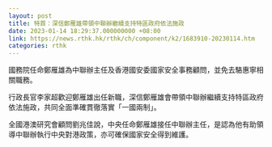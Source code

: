```yaml
---
layout: post
title: 特首：深信鄭雁雄帶領中聯辦繼續支持特區政府依法施政
date: 2023-01-14 18:29:37.000000000 +08:00
link: https://news.rthk.hk/rthk/ch/component/k2/1683910-20230114.htm
categories: rthk
---
```


國務院任命鄭雁雄為中聯辦主任及香港國安委國家安全事務顧問，並免去駱惠寧相關職務。

行政長官李家超歡迎鄭雁雄出任新職，深信鄭雁雄會帶領中聯辦繼續支持特區政府依法施政，共同全面準確貫徹落實「一國兩制」。

全國港澳研究會顧問劉兆佳說，中央任命鄭雁雄接任中聯辦主任，是認為他有助領導中聯辦執行中央對港政策，亦可確保國家安全得到維護。
